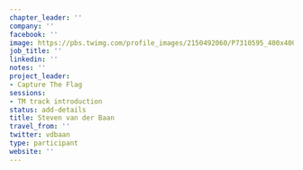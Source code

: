 ```yaml
---
chapter_leader: ''
company: ''
facebook: ''
image: https://pbs.twimg.com/profile_images/2150492060/P7310595_400x400.JPG
job_title: ''
linkedin: ''
notes: ''
project_leader:
- Capture The Flag
sessions:
- TM track introduction
status: add-details
title: Steven van der Baan
travel_from: ''
twitter: vdbaan
type: participant
website: ''
---
```


<!-- put more details about participant here -->